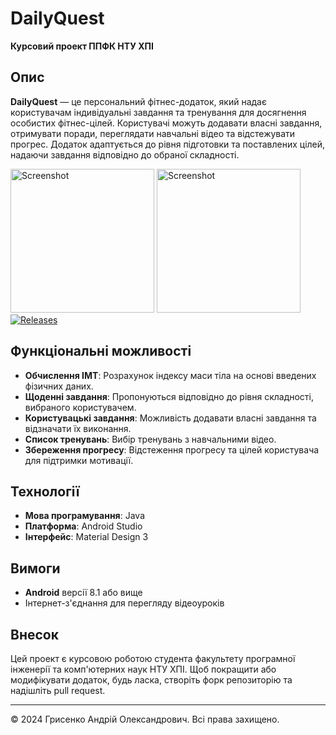 # DailyQuest

**Курсовий проект ППФК НТУ ХПІ**

## Опис

**DailyQuest** — це персональний фітнес-додаток, який надає користувачам індивідуальні завдання та тренування для досягнення особистих фітнес-цілей. Користувачі можуть додавати власні завдання, отримувати поради, переглядати навчальні відео та відстежувати прогрес. Додаток адаптується до рівня підготовки та поставлених цілей, надаючи завдання відповідно до обраної складності.

<img src="https://github.com/user-attachments/assets/d72ac9b9-74a6-4516-9c6c-a5109c6564ea" alt="Screenshot" width="230"/>
<img src="https://github.com/user-attachments/assets/69c40355-3556-4297-9bd3-d902ce627cb7" alt="Screenshot" width="230"/>

<a href="https://github.com/AndDemon/FitnessDailyQuest/releases/tag/1.0">
      <img alt="Releases" src="https://img.shields.io/github/downloads/forzzzzz/Calculator-You/total?color=8E4A4B&label=GitHub downloads&style=for-the-badge">
</a>

## Функціональні можливості

- **Обчислення ІМТ**: Розрахунок індексу маси тіла на основі введених фізичних даних.
- **Щоденні завдання**: Пропонуються відповідно до рівня складності, вибраного користувачем.
- **Користувацькі завдання**: Можливість додавати власні завдання та відзначати їх виконання.
- **Список тренувань**: Вибір тренувань з навчальними відео.
- **Збереження прогресу**: Відстеження прогресу та цілей користувача для підтримки мотивації.

## Технології

- **Мова програмування**: Java
- **Платформа**: Android Studio
- **Інтерфейс**: Material Design 3


## Вимоги

- **Android** версії 8.1 або вище
- Інтернет-з'єднання для перегляду відеоуроків

## Внесок

Цей проект є курсовою роботою студента факультету програмної інженерії та комп'ютерних наук НТУ ХПІ. Щоб покращити або модифікувати додаток, будь ласка, створіть форк репозиторію та надішліть pull request.


---

© 2024 Грисенко Андрій Олександрович. Всі права захищено.
